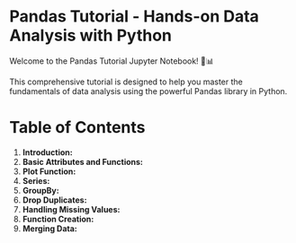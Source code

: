 # Pandas Tutorial - Hands-on Data Analysis with Python
Welcome to the Pandas Tutorial Jupyter Notebook! 🐼📊

This comprehensive tutorial is designed to help you master the fundamentals of data analysis using the powerful Pandas library in Python.
# Table of Contents
<ol>
  <li><b>Introduction:</b></li>
  <li><b>Basic Attributes and Functions:</b> </li>
  <li><b>Plot Function:</b> </li>
  <li><b>Series:</b> </li>
  <li><b>GroupBy:</b> </li>
  <li><b>Drop Duplicates:</b></li>
  <li><b>Handling Missing Values:</b> </li>
  <li><b>Function Creation:</b> </li>
  <li><b>Merging Data:</b> </li>
  
 
</ol>

